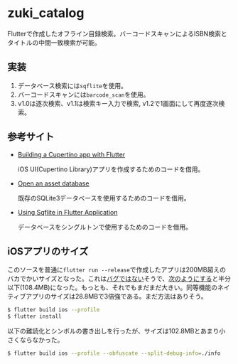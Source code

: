 # zuki_catalog

Flutterで作成したオフライン目録検索。バーコードスキャンによるISBN検索とタイトルの中間一致検索が可能。

## 実装

1. データベース検索には`sqflite`を使用。
2. バーコードスキャンには`barcode_scan`を使用。
3. v1.0は逐次検索、v1.1は検索キー入力で検索, v1.2で1画面にして再度逐次検索。

## 参考サイト

- [Building a Cupertino app with Flutter](https://codelabs.developers.google.com/codelabs/flutter-cupertino/index.html)

    iOS UI(Cupertino Library)アプリを作成するためのコードを借用。

- [Open an asset database](https://github.com/tekartik/sqflite/blob/master/sqflite/doc/opening_asset_db.md)

    既存のSQLite3データベースを使用するためのコードを借用。

- [Using Sqflite in Flutter Application](https://medium.com/pharos-production/using-sqflite-in-flutter-application-bc21bf446154)

    データベースをシングルトンで使用するためのコードを借用。

## iOSアプリのサイズ

このソースを普通に`flutter run --release`で作成したアプリは200MB超えのバカでかいサイズとなった。これは[バグではない](https://github.com/flutter/flutter/issues/47101#issuecomment-567522077)そうで、[次のようにする](https://github.com/flutter/flutter/issues/49855)と半分以下(108.4MB)になった。もっとも、それでもまだまだ大きい。同等機能のネイティブアプリのサイズは28.8MBで3倍強である。まだ方法はありそう。

```bash
$ flutter build ios --profile
$ flutter install
```

以下の難読化とシンボルの書き出しを行ったが、サイズは102.8MBとあまり小さくならなかった。

```bash
$ flutter build ios --profile --obfuscate --split-debug-info=./info
```


